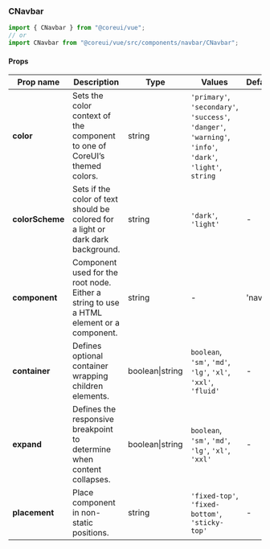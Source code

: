 ### CNavbar

```jsx
import { CNavbar } from "@coreui/vue";
// or
import CNavbar from "@coreui/vue/src/components/navbar/CNavbar";
```

#### Props

| Prop name       | Description                                                                             | Type            | Values                                                                                                    | Default |
| --------------- | --------------------------------------------------------------------------------------- | --------------- | --------------------------------------------------------------------------------------------------------- | ------- |
| **color**       | Sets the color context of the component to one of CoreUI’s themed colors.               | string          | `'primary'`, `'secondary'`, `'success'`, `'danger'`, `'warning'`, `'info'`, `'dark'`, `'light'`, `string` |         |
| **colorScheme** | Sets if the color of text should be colored for a light or dark dark background.        | string          | `'dark'`, `'light'`                                                                                       | -       |
| **component**   | Component used for the root node. Either a string to use a HTML element or a component. | string          | -                                                                                                         | 'nav'   |
| **container**   | Defines optional container wrapping children elements.                                  | boolean\|string | `boolean`, `'sm'`, `'md'`, `'lg'`, `'xl'`, `'xxl'`, `'fluid'`                                             | -       |
| **expand**      | Defines the responsive breakpoint to determine when content collapses.                  | boolean\|string | `boolean`, `'sm'`, `'md'`, `'lg'`, `'xl'`, `'xxl'`                                                        | -       |
| **placement**   | Place component in non-static positions.                                                | string          | `'fixed-top'`, `'fixed-bottom'`, `'sticky-top'`                                                           | -       |
